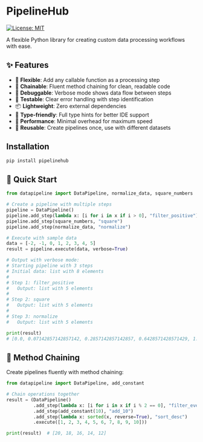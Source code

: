 # PipelineHub

[![License: MIT](https://img.shields.io/badge/License-MIT-yellow.svg)](https://opensource.org/licenses/MIT)


A flexible Python library for creating custom data processing workflows with ease.

## ✨ Features

- 🔧 **Flexible**: Add any callable function as a processing step
- 🔗 **Chainable**: Fluent method chaining for clean, readable code
- 🐛 **Debuggable**: Verbose mode shows data flow between steps
- 🧪 **Testable**: Clear error handling with step identification
- 📦 **Lightweight**: Zero external dependencies
- 🎯 **Type-friendly**: Full type hints for better IDE support
- 🚀 **Performance**: Minimal overhead for maximum speed
- 🔄 **Reusable**: Create pipelines once, use with different datasets

## Installation
```bash
pip install pipelinehub
```

## 📖 Quick Start
```python
from datapipeline import DataPipeline, normalize_data, square_numbers

# Create a pipeline with multiple steps
pipeline = DataPipeline()
pipeline.add_step(lambda x: [i for i in x if i > 0], "filter_positive")
pipeline.add_step(square_numbers, "square")
pipeline.add_step(normalize_data, "normalize")

# Execute with sample data
data = [-2, -1, 0, 1, 2, 3, 4, 5]
result = pipeline.execute(data, verbose=True)

# Output with verbose mode:
# Starting pipeline with 3 steps
# Initial data: list with 8 elements
# 
# Step 1: filter_positive
#   Output: list with 5 elements
# 
# Step 2: square
#   Output: list with 5 elements
# 
# Step 3: normalize
#   Output: list with 5 elements

print(result)
# [0.0, 0.07142857142857142, 0.2857142857142857, 0.6428571428571429, 1.0]
```
## 🔗 Method Chaining
Create pipelines fluently with method chaining:

```python
from datapipeline import DataPipeline, add_constant

# Chain operations together
result = (DataPipeline()
          .add_step(lambda x: [i for i in x if i % 2 == 0], "filter_even")
          .add_step(add_constant(10), "add_10")  
          .add_step(lambda x: sorted(x, reverse=True), "sort_desc")
          .execute([1, 2, 3, 4, 5, 6, 7, 8, 9, 10]))

print(result)  # [20, 18, 16, 14, 12]
```